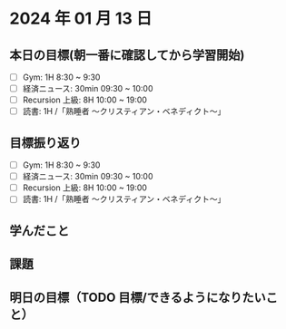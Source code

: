 # 2024 年 01 月 13 日

## 本日の目標(朝一番に確認してから学習開始)

- [ ] Gym: 1H 8:30 ~ 9:30
- [ ] 経済ニュース: 30min 09:30 ~ 10:00
- [ ] Recursion 上級: 8H 10:00 ~ 19:00
- [ ] 読書: 1H /「熟睡者 〜クリスティアン・ベネディクト〜」

## 目標振り返り

- [ ] Gym: 1H 8:30 ~ 9:30
- [ ] 経済ニュース: 30min 09:30 ~ 10:00
- [ ] Recursion 上級: 8H 10:00 ~ 19:00
- [ ] 読書: 1H /「熟睡者 〜クリスティアン・ベネディクト〜」

## 学んだこと

## 課題

## 明日の目標（TODO 目標/できるようになりたいこと）
